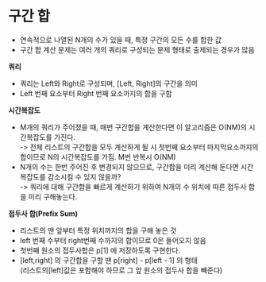 # 구간 합
- 연속적으로 나열된 N개의 수가 있을 때, 특정 구간의 모든 수를 합한 값
- 구간 합 계산 문제는 여러 개의 쿼리로 구성되는 문제 형태로 출제되는 경우가 많음

**쿼리**
- 쿼리는 Left와 Right로 구성되며, [Left, Right]의 구간을 의미
- Left 번째 요소부터 Right 번째 요소까지의 합을 구함


**시간복잡도**
- M개의 쿼리가 주어졌을 때, 매번 구간합을 계산한다면 이 알고리즘은 O(NM)의 시간복잡도를 가진다.  
	-> 전체 리스트의 구간합을 모두 계산하게 될 시 첫번째 요소부터 마지막요소까지의 합이므로 N의 시간복잡도를 가짐. M번 반복시 O(NM)
- N개의 수는 한번 주어진 후 변경되지 않으므로, 구간합을 미리 계산해 둔다면 시간복잡도를 감소시킬 수 있지 않을까?  
	-> 쿼리에 대해 구간합을 빠르게 계산하기 위하여 N개의 수 위치에 따른 접두사 합을 미리 구해놓는다.

**접두사 합(Prefix Sum)**  
- 리스트의 맨 앞부터 특정 위치까지의 합을 구해 놓은 것
- left 번째 수부터 right번째 수까지의 합이므로 0은 들어오지 않음
- 첫번째 원소의 접두사합은 p[1] 에 저장하도록 구현한다.
- [left,right] 의 구간합을 구할 땐 p[right] - p[left - 1] 의 형태  
	(리스트의[left]값은 포함해야 하므로 그 앞 원소의 접두사 합을 빼준다)
